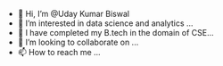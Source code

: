 - 👋 Hi, I’m @Uday Kumar Biswal
- 👀 I’m interested in data science and analytics ...
- 🌱 I have completed my B.tech in the domain of CSE...
- 💞️ I’m looking to collaborate on ...
- 📫 How to reach me ...

<!---
uday0302/uday0302 is a ✨ special ✨ repository because its `README.md` (this file) appears on your GitHub profile.
You can click the Preview link to take a look at your changes.
--->
